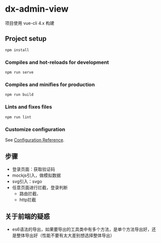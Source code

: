 # dx-admin-view

项目使用 vue-cli 4.x 构建

## Project setup
```
npm install
```

### Compiles and hot-reloads for development
```
npm run serve
```

### Compiles and minifies for production
```
npm run build
```

### Lints and fixes files
```
npm run lint
```

### Customize configuration
See [Configuration Reference](https://cli.vuejs.org/config/).


## 步骤

- 登录页面：获取验证码
- mockjs引入，做模拟数据
- svg引入：svgo
- 任意页面进行拦截，登录判断
    - 路由拦截、
    - http拦截

## 关于前端的疑惑
- es6语法的导出，如果要导出的工具类中有多个方法，是单个方法导出好，还是整体导出好（性能不要有太大差别想选择整体导出）
    




